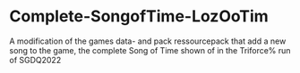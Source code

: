 # Complete-SongofTime-LozOoTim
A modification of the games data- and pack ressourcepack  that add a new song to the game, the complete Song of Time shown of in the Triforce% run of SGDQ2022
